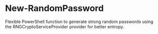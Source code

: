 # New-RandomPassword
Flexible PowerShell function to generate strong random passwords using the RNGCryptoServiceProvider provider for better entropy.
